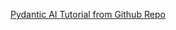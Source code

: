 [Pydantic AI Tutorial from Github Repo](https://github.com/05satyam/AI-ML/blob/main/agentic-frameworks-and-applications/PydanticAI-Agentic-Framework.ipynb)